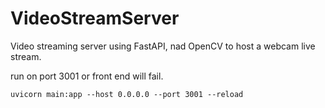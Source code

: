 # VideoStreamServer
 Video streaming server using FastAPI, nad OpenCV to host a webcam live stream.


run on port 3001 or front end will fail.

```
uvicorn main:app --host 0.0.0.0 --port 3001 --reload
```